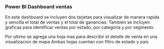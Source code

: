 ### Power BI Dashboard ventas
En este dashboard se incluyen dos tarjetas para visualizar de manera rapida y sencilla el total de ventas y el total de ganancias.
Tambien se incluyen graficas para identificar ventas por estado, por categoria y por segmento.

Por ultimo se agrega una hoja mas para describir el detalle de venta en una visualizacion de mapa
Ambas hojas cuentan con filtro de estado y pais
